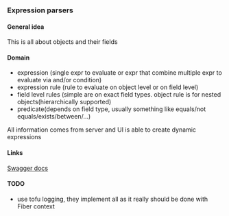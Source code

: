 ### Expression parsers

#### General idea

This is all about objects and their fields

#### Domain

- expression (single expr to evaluate or expr that combine multiple expr to evaluate via and/or condition)
- expression rule (rule to evaluate on object level or on field level)
- field level rules (simple are on exact field types. object rule is for nested objects(hierarchically supported)
- predicate(depends on field type, usually something like equals/not equals/exists/between/...)

All information comes from server and UI is able to create dynamic expressions

#### Links
[Swagger docs](http://localhost:8293/docs/index.html?url=/docs/docs.yaml)

#### TODO
- use tofu logging, they implement all as it really should be done with Fiber context